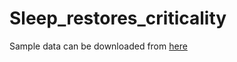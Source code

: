 # Sleep_restores_criticality

Sample data can be downloaded from [here](https://wustl.box.com/s/75wjqhf97srjhq3kotjjhk8lw4jw0lh6)
